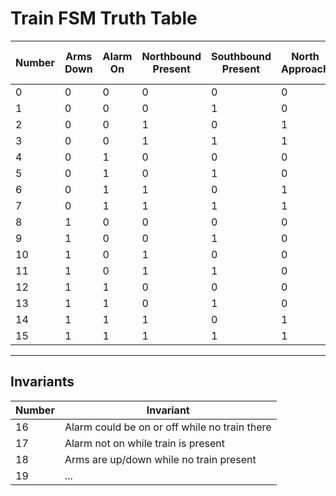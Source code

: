 # Train FSM Truth Table

| Number | Arms Down | Alarm On | Northbound Present | Southbound Present | North Approach | South Approach | North Depart | South Depart | Ringing | Safety Hazard/ Transiton |Checked|
|--------|-----------|----------|--------------------|--------------------|----------------|----------------|--------------|--------------|---------|---------------|-----|
| 0      | 0         | 0        | 0                  | 0                  | 0              | 0              | 0            | 0            | 0       | 0             |  1  |
| 1      | 0         | 0        | 0                  | 1                  | 0              | 1              | 0            | 0            | 0       | 5             |  1  |
| 2      | 0         | 0        | 1                  | 0                  | 1              | 0              | 0            | 0            | 0       | 6             |  1  |
| 3      | 0         | 0        | 1                  | 1                  | 1              | 1              | 0            | 0            | 0       | 7             |  1  |
| 4      | 0         | 1        | 0                  | 0                  | 0              | 0              | 0            | 0            | 1       |               13/14/15| 1 |
| 5      | 0         | 1        | 0                  | 1                  | 0              | 1              | 0            | 1            | 1       | 13            |  1  |
| 6      | 0         | 1        | 1                  | 0                  | 1              | 0              | 0            | 0            | 1       | 14            |  1  |
| 7      | 0         | 1        | 1                  | 1                  | 1              | 1              | 0            | 0            | 1       | 15            |  1  |
| 8      | 1         | 0        | 0                  | 0                  | 0              | 0              | 0            | 0            | 0       | 0             |  1  |
| 9      | 1         | 0        | 0                  | 1                  | 0              | 0              | 0            | 1            | 0       | 17            |  1  |
| 10     | 1         | 0        | 1                  | 0                  | 0              | 0              | 1            | 0            | 0       | 17            |  1  |
| 11     | 1         | 0        | 1                  | 1                  | 0              | 0              | 1            | 1            | 0       | 17            |  1  |
| 12     | 1         | 1        | 0                  | 0                  | 0              | 0              | 0            | 0            | 0       | 16            |  1  |
| 13     | 1         | 1        | 0                  | 1                  | 0              | 1              | 0            | 1            | 1       | 8             |  1  |
| 14     | 1         | 1        | 1                  | 0                  | 1              | 0              | 0            | 0            | 1       | 8             |  1  |
| 15     | 1         | 1        | 1                  | 1                  | 1              | 1              | 0            | 0            | 1       | 8             |  1  |

---

## Invariants

| Number | Invariant                                     |
|--------|-----------------------------------------------|
| 16     | Alarm could be on or off while no train there |
| 17     | Alarm not on while train is present           |
| 18     | Arms are up/down while no train present       |
| 19     | ...                                           |

